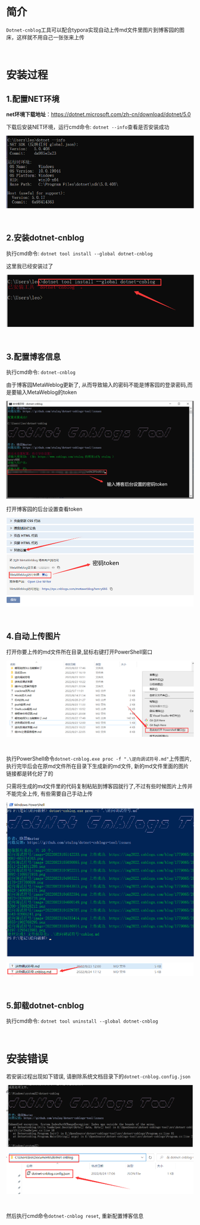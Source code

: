 # 简介

`Dotnet-cnblog`工具可以配合typora实现自动上传md文件里图片到博客园的图床，这样就不用自己一张张来上传

<br>

# 安装过程

## 1.配置NET环境

**net环境下载地址**：https://dotnet.microsoft.com/zh-cn/download/dotnet/5.0

下载后安装NET环境，运行cmd命令: `dotnet --info`查看是否安装成功

![image-20220824165353331](dotnet-cnblog的安装与使用/image-20220824165353331.png)	

<br>

## 2.安装dotnet-cnblog

执行cmd命令: `dotnet tool install --global dotnet-cnblog`

这里我已经安装过了

![image-20220824165600001](dotnet-cnblog的安装与使用/image-20220824165600001.png)	

<br>

## 3.配置博客信息

执行cmd命令: `dotnet-cnblog`

由于博客园MetaWeblog更新了, 从而导致输入的密码不能是博客园的登录密码,而是要输入MetaWeblog的token

![image-20220824170138857](dotnet-cnblog的安装与使用/image-20220824170138857.png)



打开博客园的后台设置查看token

![image-20220824170530213](dotnet-cnblog的安装与使用/image-20220824170530213.png)

<br>

## 4.自动上传图片	

打开你要上传的md文件所在目录,鼠标右键打开PowerShell窗口

![image-20220824170857647](dotnet-cnblog的安装与使用/image-20220824170857647.png)

<br>

执行PowerShell命令`dotnet-cnblog.exe proc -f ".\逆向调试符号.md"`上传图片, 执行完毕后会在原md文件所在目录下生成新的md文件, 新的md文件里面的图片链接都是转化好了的

只需将生成的md文件里的代码复制粘贴到博客园就行了,不过有些时候图片上传并不能完全上传, 有些需要自己手动上传

![image-20220824171254698](dotnet-cnblog的安装与使用/image-20220824171254698.png)

![image-20220824171835130](dotnet-cnblog的安装与使用/image-20220824171835130.png)



<br>

## 5.卸载dotnet-cnblog

执行cmd命令: `dotnet tool uninstall --global dotnet-cnblog`

<br>

# 安装错误

若安装过程出现如下错误, 请删除系统文档目录下的`dotnet-cnblog.config.json`

![img](dotnet-cnblog的安装与使用/1735896-20210903095520240-1893567583.png)

![image-20220824172956973](dotnet-cnblog的安装与使用/image-20220824172956973.png)

<br>

然后执行cmd命令`dotnet-cnblog reset`, 重新配置博客信息

​	

​	

​			

